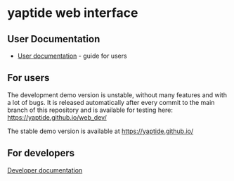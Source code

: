 # yaptide web interface

## User Documentation
 - [User documentation](https://yaptide.github.io/docs/) - guide for users

## For users

The development demo version is unstable, without many features and with a lot of bugs.
It is released automatically after every commit to the main branch of this repository and is available for testing here:
<https://yaptide.github.io/web_dev/>

The stable demo version is available at <https://yaptide.github.io/>

## For developers

[Developer documentation](https://yaptide.github.io/for_developers/frontend/)

